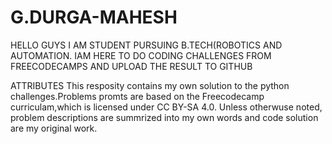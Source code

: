 # G.DURGA-MAHESH
HELLO GUYS I AM STUDENT PURSUING B.TECH(ROBOTICS AND AUTOMATION. IAM HERE TO DO CODING CHALLENGES FROM FREECODECAMPS AND UPLOAD THE RESULT TO GITHUB 


ATTRIBUTES
This resposity contains my own solution to the python challenges.Problems promts are based on the Freecodecamp curriculam,which is licensed under CC BY-SA 4.0.
Unless otherwuse noted, problem descriptions are summrized into my own words and code solution are my original work.
